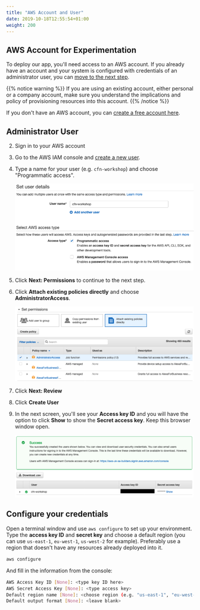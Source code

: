 ```yaml
---
title: "AWS Account and User"
date: 2019-10-18T12:55:54+01:00
weight: 200
---
```


## AWS Account for Experimentation

To deploy our app, you'll need access to an AWS account. If you already have an
account and your system is configured with credentials of an administrator user,
you can [move to the next step](./300-git.html).

{{% notice warning %}}
If you are using an existing account, either personal or
a company account, make sure you understand the implications and policy of
provisioning resources into this account.
{{% /notice %}}

If you don't have an AWS account, you can [create a free account
here](https://portal.aws.amazon.com/billing/signup).

## Administrator User

2. Sign in to your AWS account
3. Go to the AWS IAM console and [create a new user](https://console.aws.amazon.com/iam/home?#/users$new).
4. Type a name for your user (e.g. `cfn-workshop`) and choose "Programmatic access".

    ![](./new-user-1.png)

5. Click **Next: Permissions** to continue to the next step.
6. Click **Attach existing policies directly** and choose **AdministratorAccess**.

    ![](./new-user-2.png)

7. Click **Next: Review**
8. Click **Create User**
9. In the next screen, you'll see your **Access key ID** and you will have the option
   to click **Show** to show the **Secret access key**. Keep this browser window open.

    ![](./new-user-3.png)

## Configure your credentials

Open a terminal window and use `aws configure` to set up your environment. Type
the __access key ID__ and __secret key__ and choose a default region (you can
use `us-east-1`, `eu-west-1`, `us-west-2` for example). Preferably use a region
that doesn't have any resources already deployed into it.

```bash
aws configure
```

And fill in the information from the console:

```bash
AWS Access Key ID [None]: <type key ID here>
AWS Secret Access Key [None]: <type access key>
Default region name [None]: <choose region (e.g. "us-east-1", "eu-west-1")>
Default output format [None]: <leave blank>
```


